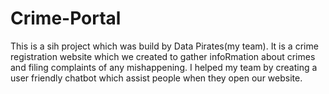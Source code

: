 # Crime-Portal
This is a sih project which was build by Data Pirates(my team). It is a crime registration website which we created to gather infoRmation about crimes and filing complaints
of any mishappening. I helped my team by creating a user friendly chatbot which assist people when they open our website.
